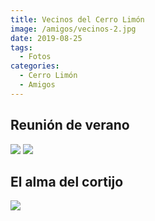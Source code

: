 ```yaml
---
title: Vecinos del Cerro Limón
image: /amigos/vecinos-2.jpg
date: 2019-08-25
tags:
  - Fotos
categories:
  - Cerro Limón
  - Amigos
---
```

## Reunión de verano
![](/amigos/vecinos-1.jpg)
![](/amigos/vecinos-2.jpg)
## El alma del cortijo
![](/las-patronas.jpg)
